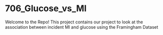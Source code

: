 # 706_Glucose_vs_MI
Welcome to the Repo!
This project contains our project to look at
the association between incident MI and glucose using
the Framingham Dataset

